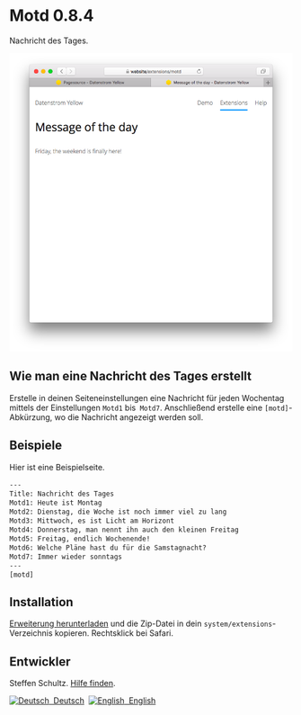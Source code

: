 Motd 0.8.4
==========
Nachricht des Tages.

<p align="center"><img src="motd-screenshot.png?raw=true" alt="Bildschirmfoto"></p>

## Wie man eine Nachricht des Tages erstellt

Erstelle in deinen Seiteneinstellungen eine Nachricht für jeden Wochentag mittels der Einstellungen `Motd1` bis` Motd7`. Anschließend erstelle eine `[motd]`-Abkürzung, wo die Nachricht angezeigt werden soll. 

## Beispiele

Hier ist eine Beispielseite. 

````
---
Title: Nachricht des Tages
Motd1: Heute ist Montag
Motd2: Dienstag, die Woche ist noch immer viel zu lang
Motd3: Mittwoch, es ist Licht am Horizont
Motd4: Donnerstag, man nennt ihn auch den kleinen Freitag
Motd5: Freitag, endlich Wochenende!
Motd6: Welche Pläne hast du für die Samstagnacht?
Motd7: Immer wieder sonntags
---
[motd]
````

## Installation

[Erweiterung herunterladen](https://github.com/datenstrom/yellow-extensions/raw/master/zip/motd.zip) und die Zip-Datei in dein `system/extensions`-Verzeichnis kopieren. Rechtsklick bei Safari.

## Entwickler

Steffen Schultz. [Hilfe finden](https://github.com/schulle4u/yellow-extensions-schulle4u/issues).

<p>
<a href="README-de.md"><img src="https://raw.githubusercontent.com/datenstrom/yellow-extensions/master/source/help/language-de.png" width="15" height="15" alt="Deutsch">&nbsp; Deutsch</a>&nbsp;
<a href="README.md"><img src="https://raw.githubusercontent.com/datenstrom/yellow-extensions/master/source/help/language-en.png" width="15" height="15" alt="English">&nbsp; English</a>&nbsp;
</p>
